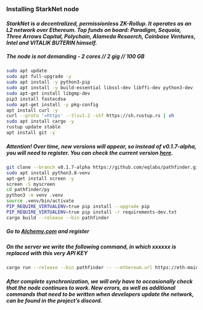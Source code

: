 ### Installing StarkNet node

#### *StarkNet is a decentralized, permissionless ZK-Rollup. It operates as an L2 network over Ethereum. Top funds on board: Paradigm, Sequoia, Three Arrows Capital, Polychain, Alameda Resaerch, Coinbase Ventures, Intel and VITALIK BUTERIN himself.*

##### *The node is not demanding - 2 cores // 2 gig // 100 GB*
```bash
sudo apt update
sudo apt full-upgrade -y
sudo apt install -y python3-pip
sudo apt install -y build-essential libssl-dev libffi-dev python3-dev
sudo apt-get install libgmp-dev
pip3 install fastecdsa
sudo apt-get install -y pkg-config
apt install curl -y
curl --proto '=https' --tlsv1.2 -sSf https://sh.rustup.rs | sh
sudo apt install cargo -y
rustup update stable
apt install git -y
```

##### *Attention! Over time, new versions will appear, so instead of v0.1.7-alpha, you will need to register. You can check the current version **[here](https://github.com/eqlabs/pathfinder/tags)**.*

```bash
git clone --branch v0.1.7-alpha https://github.com/eqlabs/pathfinder.git
sudo apt install python3.8-venv
apt-get install screen -y
screen -S myscreen
cd pathfinder/py
python3 -m venv .venv
source .venv/bin/activate
PIP_REQUIRE_VIRTUALENV=true pip install --upgrade pip
PIP_REQUIRE_VIRTUALENV=true pip install -r requirements-dev.txt
cargo build --release --bin pathfinder
```

##### *Go to [Alchemy.com](https://www.alchemy.com/) and register*

##### *On the server we write the following command, in which xxxxxx is replaced with this very API KEY*

```bash
cargo run --release --bin pathfinder -- --ethereum.url https://eth-mainnet.alchemyapi.io/v2/xxxxxx
```

##### *After complete synchronization, we will only have to occasionally check that the node continues to work. New errors, as well as additional commands that need to be written when developers update the network, can be found in the project’s discord.*
